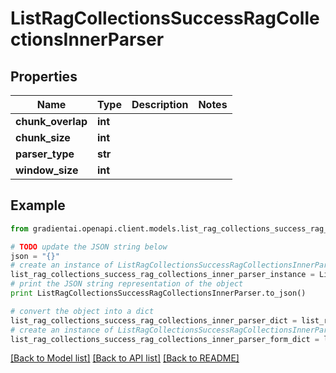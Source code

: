 # ListRagCollectionsSuccessRagCollectionsInnerParser


## Properties
Name | Type | Description | Notes
------------ | ------------- | ------------- | -------------
**chunk_overlap** | **int** |  | 
**chunk_size** | **int** |  | 
**parser_type** | **str** |  | 
**window_size** | **int** |  | 

## Example

```python
from gradientai.openapi.client.models.list_rag_collections_success_rag_collections_inner_parser import ListRagCollectionsSuccessRagCollectionsInnerParser

# TODO update the JSON string below
json = "{}"
# create an instance of ListRagCollectionsSuccessRagCollectionsInnerParser from a JSON string
list_rag_collections_success_rag_collections_inner_parser_instance = ListRagCollectionsSuccessRagCollectionsInnerParser.from_json(json)
# print the JSON string representation of the object
print ListRagCollectionsSuccessRagCollectionsInnerParser.to_json()

# convert the object into a dict
list_rag_collections_success_rag_collections_inner_parser_dict = list_rag_collections_success_rag_collections_inner_parser_instance.to_dict()
# create an instance of ListRagCollectionsSuccessRagCollectionsInnerParser from a dict
list_rag_collections_success_rag_collections_inner_parser_form_dict = list_rag_collections_success_rag_collections_inner_parser.from_dict(list_rag_collections_success_rag_collections_inner_parser_dict)
```
[[Back to Model list]](../README.md#documentation-for-models) [[Back to API list]](../README.md#documentation-for-api-endpoints) [[Back to README]](../README.md)


